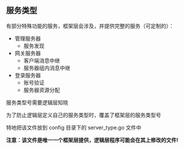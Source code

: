 ## 服务类型

有部分特殊功能的服务，框架层会涉及，并提供完整的服务（可定制的）：
- 管理服务器
  - 服务发现
- 网关服务器
  - 客户端消息中继
  - 服务器组内消息中继
- 登录服务器
  - 账号验证
  - 服务器资源分配

服务类型号需要逻辑层知晓

为了防止逻辑层定义自己的服务类型时，覆盖了框架层的服务类型号

特地把该文件放到 config 目录下的 server_type.go 文件中

**注意：该文件是唯一一个框架层提供，逻辑层程序可能会在其上修改的文件!**

